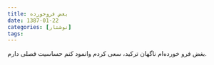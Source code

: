 ```yaml
---
title: بغض فروخورده‌
date: 1387-01-22
categories: [نوشتار]
tags:
---
```


بغض فرو خورده‌ام ناگهان ترکید، سعی کردم وانمود کنم حساسیت فصلی دارم.
